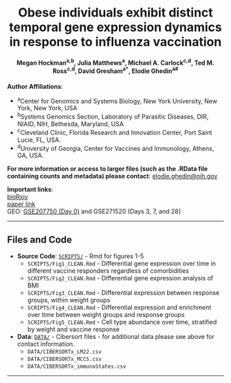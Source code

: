 <!-- Center the main title -->
<h1 align="center">Obese individuals exhibit distinct temporal gene expression dynamics in response to influenza vaccination</h1>

<h4 align="center">Megan Hockman<sup>a,b</sup>, Julia Matthews<sup>a</sup>, Michael A. Carlock<sup>c,d</sup>, Ted M. Ross<sup>c,d</sup>, David Gresham<sup>a*</sup>, Elodie Ghedin<sup>a#</sup></h4>

**Author Affiliations**: 
- <sup>a</sup>Center for Genomics and Systems Biology, New York University, New York, New York, USA
- <sup>b</sup>Systems Genomics Section, Laboratory of Parasitic Diseases, DIR, NIAID, NIH, Bethesda, Maryland, USA
- <sup>c</sup>Cleveland Clinic, Florida Research and Innovation Center, Port Saint Lucie, FL, USA.
- <sup>d</sup>University of Georgia, Center for Vaccines and Immunology, Athens, GA, USA.


**For more information or access to larger files (such as the .RData file containing counts and metadata) please contact**: [elodie.ghedin@nih.gov](mailto:main.author@example.com)


**Important links**:     
[bioRxiv](https://www.biorxiv.org/)     
[paper link](website)   
GEO: [GSE207750 (Day 0)](https://www.ncbi.nlm.nih.gov/geo/query/acc.cgi?acc=GSE207750) and GSE271520 (Days 3, 7, and 28]

---

## Files and Code

- **Source Code**: [`SCRIPTS/`](https://github.com/GhedinSGS/CIVIC_longitudinal_whole_blood_transcriptomics_obesity/tree/main/SCRIPTS) - Rmd for figures 1-5
    - `SCRIPTS/Fig1_CLEAN.Rmd` - Differential gene expression over time in different vaccine responders regardless of comorbidities
    - `SCRIPTS/Fig2_CLEAN.Rmd` - Differential gene expression analysis of BMI
    - `SCRIPTS/Fig3_CLEAN.Rmd` - Differential expression between response groups, within weight groups
    - `SCRIPTS/Fig4_CLEAN.Rmd` - Differential expression and enrichment over time between weight groups and response groups
    - `SCRIPTS/Fig5_CLEAN.Rmd` - Cell type abundance over time, stratified by weight and vaccine response
- **Data**: [`DATA/`](https://github.com/GhedinSGS/CIVIC_longitudinal_whole_blood_transcriptomics_obesity/tree/main/DATA) - Cibersort files - for additional data please see above for contact information.
    - `DATA/CIBERSORTx_LM22.csv`
    - `DATA/CIBERSORTx_MCCS.csv`
    - `DATA/CIBERSORTx_immunoStates.csv`

---
